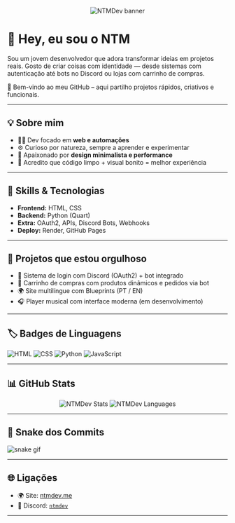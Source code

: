 <p align="center">
  <img src="assets/banner.png" alt="NTMDev banner" />
</p>

# 👋 Hey, eu sou o NTM

Sou um jovem desenvolvedor que adora transformar ideias em projetos reais. Gosto de criar coisas com identidade — desde sistemas com autenticação até bots no Discord ou lojas com carrinho de compras.

🚀 Bem-vindo ao meu GitHub – aqui partilho projetos rápidos, criativos e funcionais.

---

## 💡 Sobre mim

- 🧑‍💻 Dev focado em **web e automações**
- ⚙️ Curioso por natureza, sempre a aprender e experimentar
- 🖤 Apaixonado por **design minimalista e performance**
- 🔄 Acredito que código limpo + visual bonito = melhor experiência

---

## 🧰 Skills & Tecnologias

- **Frontend:** HTML, CSS
- **Backend:** Python (Quart)
- **Extra:** OAuth2, APIs, Discord Bots, Webhooks
- **Deploy:** Render, GitHub Pages

---

## 📌 Projetos que estou orgulhoso

- 🔐 Sistema de login com Discord (OAuth2) + bot integrado
- 🛒 Carrinho de compras com produtos dinâmicos e pedidos via bot
- 🌍 Site multilíngue com Blueprints (PT / EN)
- 🎧 Player musical com interface moderna (em desenvolvimento)

---

## 🏷️ Badges de Linguagens

![HTML](https://img.shields.io/badge/HTML%20-%20Intermediário-E34F26?style=for-the-badge&logo=html5&logoColor=white)
![CSS](https://img.shields.io/badge/CSS%20-%20Intermediário-1572B6?style=for-the-badge&logo=css3&logoColor=white)
![Python](https://img.shields.io/badge/Python%20-%20Intermediário-3776AB?style=for-the-badge&logo=python&logoColor=white)
![JavaScript](https://img.shields.io/badge/JavaScript%20-%20Básico-F7DF1E?style=for-the-badge&logo=javascript&logoColor=black)

---

## 📊 GitHub Stats

<div align="center">
  <img src="https://github-readme-stats.vercel.app/api?username=ntmdev&show_icons=true&theme=tokyonight&hide_border=true&hide_title=true" alt="NTMDev Stats"/>
  <img src="https://github-readme-stats.vercel.app/api/top-langs/?username=ntmdev&layout=compact&theme=tokyonight&hide_border=true" alt="NTMDev Languages"/>
</div>

---

## 🐍 Snake dos Commits

![snake gif](https://github.com/ntmdev/ntmdev/blob/output/github-contribution-grid-snake.svg)

---

## 🌐 Ligações

- 🌍 Site: [ntmdev.me](https://ntmdev.me)
- 💬 Discord: [`ntmdev`](https://discord.gg/aKpwVrXgyx )

---

